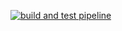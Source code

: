 [![build and test pipeline](https://github.com/faperezm/ms-test/actions/workflows/pipeline.yaml/badge.svg)](https://github.com/faperezm/ms-test/actions/workflows/pipeline.yaml)
